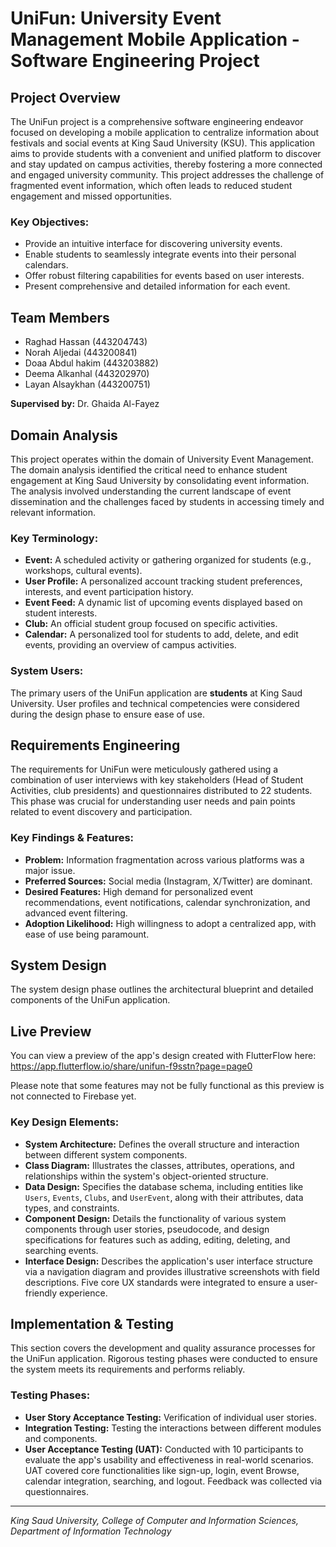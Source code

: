 # UniFun: University Event Management Mobile Application - Software Engineering Project

## Project Overview

The UniFun project is a comprehensive software engineering endeavor focused on developing a mobile application to centralize information about festivals and social events at King Saud University (KSU). This application aims to provide students with a convenient and unified platform to discover and stay updated on campus activities, thereby fostering a more connected and engaged university community. This project addresses the challenge of fragmented event information, which often leads to reduced student engagement and missed opportunities.

### Key Objectives:
* Provide an intuitive interface for discovering university events.
* Enable students to seamlessly integrate events into their personal calendars.
* Offer robust filtering capabilities for events based on user interests.
* Present comprehensive and detailed information for each event.

## Team Members

* Raghad Hassan (443204743)
* Norah Aljedai (443200841)
* Doaa Abdul hakim (443203882)
* Deema Alkanhal (443202970)
* Layan Alsaykhan (443200751)

**Supervised by:** Dr. Ghaida Al-Fayez

## Domain Analysis

This project operates within the domain of University Event Management. The domain analysis identified the critical need to enhance student engagement at King Saud University by consolidating event information. The analysis involved understanding the current landscape of event dissemination and the challenges faced by students in accessing timely and relevant information.

### Key Terminology:
* **Event:** A scheduled activity or gathering organized for students (e.g., workshops, cultural events).
* **User Profile:** A personalized account tracking student preferences, interests, and event participation history.
* **Event Feed:** A dynamic list of upcoming events displayed based on student interests.
* **Club:** An official student group focused on specific activities.
* **Calendar:** A personalized tool for students to add, delete, and edit events, providing an overview of campus activities.

### System Users:
The primary users of the UniFun application are **students** at King Saud University. User profiles and technical competencies were considered during the design phase to ensure ease of use.

## Requirements Engineering

The requirements for UniFun were meticulously gathered using a combination of user interviews with key stakeholders (Head of Student Activities, club presidents) and questionnaires distributed to 22 students. This phase was crucial for understanding user needs and pain points related to event discovery and participation.

### Key Findings & Features:
* **Problem:** Information fragmentation across various platforms was a major issue.
* **Preferred Sources:** Social media (Instagram, X/Twitter) are dominant.
* **Desired Features:** High demand for personalized event recommendations, event notifications, calendar synchronization, and advanced event filtering.
* **Adoption Likelihood:** High willingness to adopt a centralized app, with ease of use being paramount.

## System Design

The system design phase outlines the architectural blueprint and detailed components of the UniFun application.

## Live Preview
You can view a preview of the app's design created with FlutterFlow here: https://app.flutterflow.io/share/unifun-f9sstn?page=page0

Please note that some features may not be fully functional as this preview is not connected to Firebase yet.

### Key Design Elements:
* **System Architecture:** Defines the overall structure and interaction between different system components.
* **Class Diagram:** Illustrates the classes, attributes, operations, and relationships within the system's object-oriented structure.
* **Data Design:** Specifies the database schema, including entities like `Users`, `Events`, `Clubs`, and `UserEvent`, along with their attributes, data types, and constraints.
* **Component Design:** Details the functionality of various system components through user stories, pseudocode, and design specifications for features such as adding, editing, deleting, and searching events.
* **Interface Design:** Describes the application's user interface structure via a navigation diagram and provides illustrative screenshots with field descriptions. Five core UX standards were integrated to ensure a user-friendly experience.

## Implementation & Testing

This section covers the development and quality assurance processes for the UniFun application. Rigorous testing phases were conducted to ensure the system meets its requirements and performs reliably.

### Testing Phases:
* **User Story Acceptance Testing:** Verification of individual user stories.
* **Integration Testing:** Testing the interactions between different modules and components.
* **User Acceptance Testing (UAT):** Conducted with 10 participants to evaluate the app's usability and effectiveness in real-world scenarios. UAT covered core functionalities like sign-up, login, event Browse, calendar integration, searching, and logout. Feedback was collected via questionnaires.

---
*King Saud University, College of Computer and Information Sciences, Department of Information Technology*
